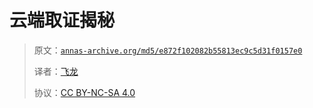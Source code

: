 # 云端取证揭秘

> 原文：[`annas-archive.org/md5/e872f102082b55813ec9c5d31f0157e0`](https://annas-archive.org/md5/e872f102082b55813ec9c5d31f0157e0)
> 
> 译者：[飞龙](https://github.com/wizardforcel)
> 
> 协议：[CC BY-NC-SA 4.0](http://creativecommons.org/licenses/by-nc-sa/4.0/)